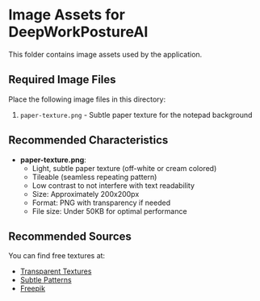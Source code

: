 # Image Assets for DeepWorkPostureAI

This folder contains image assets used by the application.

## Required Image Files

Place the following image files in this directory:

1. `paper-texture.png` - Subtle paper texture for the notepad background

## Recommended Characteristics

- **paper-texture.png**: 
  - Light, subtle paper texture (off-white or cream colored)
  - Tileable (seamless repeating pattern)
  - Low contrast to not interfere with text readability
  - Size: Approximately 200x200px
  - Format: PNG with transparency if needed
  - File size: Under 50KB for optimal performance

## Recommended Sources

You can find free textures at:
- [Transparent Textures](https://www.transparenttextures.com/)
- [Subtle Patterns](https://www.toptal.com/designers/subtlepatterns/)
- [Freepik](https://www.freepik.com/) 